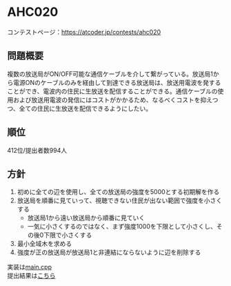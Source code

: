 # AHC020

コンテストページ：https://atcoder.jp/contests/ahc020  

## 問題概要
複数の放送局がON/OFF可能な通信ケーブルを介して繋がっている。放送局1から電源ONのケーブルのみを経由して到達できる放送局は、放送用電波を発することができ、電波内の住民に生放送を配信することができる。通信ケーブルの使用および放送用電波の発信にはコストがかかるため、なるべくコストを抑えつつ、全ての住民に生放送を配信できるようにしたい。

## 順位
412位/提出者数994人

## 方針

1. 初めに全ての辺を使用し、全ての放送局の強度を5000とする初期解を作る
1. 放送局を順番に見ていって、視聴できない住民が出ない範囲で強度を小さくする
    - 放送局1から遠い放送局から順番に見ていく
    - 一気に小さくするのではなく、まず強度1000を下限として小さくし、その後0下限で小さくする
1. 最小全域木を求める
1. 強度が正の放送局が放送局1と非連結にならないように辺を削除する

実装は[main.cpp](./main.cpp)  
提出結果は[こちら](https://atcoder.jp/contests/ahc020/submissions/42196816)
